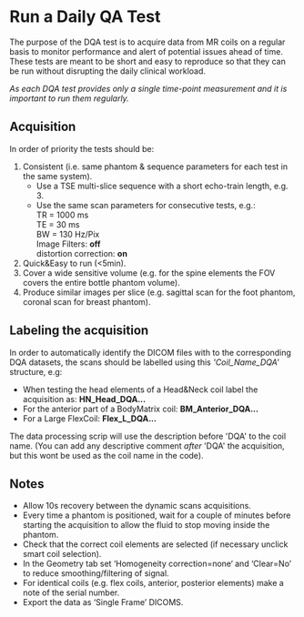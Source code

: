 

# Run a Daily QA Test




The purpose of the DQA test is to acquire data from MR coils on a regular basis to monitor performance and alert of potential issues ahead of time.  
These tests are meant to be short and easy to reproduce so that they can be run without disrupting the daily clinical workload.

*As each DQA test provides only a single time-point measurement and it is important to run them regularly.* 

## Acquisition

In order of priority the tests should be: 
1.	Consistent (i.e. same phantom & sequence parameters for each test in the same system).
    * Use a TSE multi-slice sequence with a short echo-train length, e.g. 3.
    * Use the same scan parameters for consecutive tests, e.g.:   
TR  = 1000 ms   
TE = 30 ms   
BW = 130 Hz/Pix  
Image Filters: **off**   
distortion correction: **on** 
2.	Quick&Easy to run (<5min).
3.	Cover a wide sensitive volume (e.g. for the spine elements the FOV covers the entire bottle phantom volume). 
4.	Produce similar images per slice (e.g. sagittal scan for the foot phantom, coronal scan for breast phantom). 

  

 




## Labeling the acquisition
In order to automatically identify the DICOM files with to the corresponding DQA datasets, the scans should be labelled using this *'Coil_Name_DQA'* structure, e.g:
- When testing the head elements of a Head&Neck coil label the acquisition as:    **HN_Head_DQA...** 
- For the anterior part of a BodyMatrix coil: **BM_Anterior_DQA...**
- For a Large FlexCoil: **Flex_L_DQA...**


The data processing scrip will use the description before 'DQA' to the coil name. (You can add any descriptive comment *after* 'DQA' the acquisition, but this wont be used as the coil name in the code).

##  Notes
    
* Allow 10s recovery between the dynamic scans acquisitions.  
* Every time a phantom is positioned, wait for a couple of minutes before starting the acquisition to allow the fluid to stop moving inside the phantom.  
* Check that the correct coil elements are selected (if necessary unclick smart coil selection).  
* In the Geometry tab set ‘Homogeneity correction=none‘ and ‘Clear=No’ to reduce smoothing/filtering of signal.    
* For identical coils (e.g. flex coils, anterior, posterior elements) make a note of the serial number.   
* Export the data as ‘Single Frame’ DICOMS.
